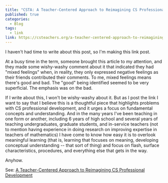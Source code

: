 ```yaml
---
title: "CSTA: A Teacher-Centered Approach to Reimagining CS Professional Development"
published: true
categories:
  - Blog
tags:
  - link
link: https://csteachers.org/a-teacher-centered-approach-to-reimagining-cs-professional-development/
---
```


I haven't had time to write about this post, so I'm making this link post. 

At a busy time in the term, someone brought this article to my attention, and they made some wishy-washy comment about it that indicated they had "mixed feelings" when, in reality, they only expressed negative feelings as their friends contributed their comments. To me, mixed feelings means there's good and bad. The "good" being identified seemed to be very superficial. The emphasis was on the bad. 

If I write about this, I won't be wishy-washy about it. But as I post the link I want to say that I believe this is a thoughtful piece that highlights problems with CS professional development, and it urges a focus on fundamental concepts and understanding. And in the many years I've been teaching in one form or another, including 6 years of high school and several years of teaching undergraduates, graduate students, and in-service teachers (not to mention having experience in doing research on improving expertise in teachers of mathematics) I have come to know how easy it is to overlook meaningful learning (that is, learning that focuses on meaning, developing conceptual understanding -- that sort of thing) and focus on flash, surface characteristics, procedures, and everything else that gets in the way. 

Anyhow.

See: [A Teacher-Centered Approach to Reimagining CS Professional Development](https://csteachers.org/a-teacher-centered-approach-to-reimagining-cs-professional-development/)